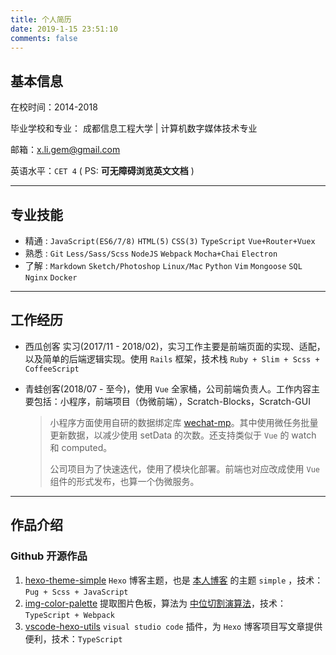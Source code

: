 ```yaml
---
title: 个人简历
date: 2019-1-15 23:51:10
comments: false
---
```


## 基本信息

在校时间：2014-2018

毕业学校和专业： 成都信息工程大学 | 计算机数字媒体技术专业

邮箱：[x.li.gem@gmail.com](mailto:x.li.gem@gmail.com)

英语水平：`CET 4` ( PS: **可无障碍浏览英文文档** )

---

## 专业技能

- 精通 : `JavaScript(ES6/7/8)` `HTML(5)` `CSS(3)` `TypeScript` `Vue+Router+Vuex`
- 熟悉 : `Git` `Less/Sass/Scss` `NodeJS` `Webpack` `Mocha+Chai` `Electron`
- 了解 : `Markdown` `Sketch/Photoshop` `Linux/Mac` `Python` `Vim` `Mongoose` `SQL` `Nginx` `Docker`

---

## 工作经历

- 西瓜创客 实习(2017/11 - 2018/02)，实习工作主要是前端页面的实现、适配，以及简单的后端逻辑实现。使用 `Rails` 框架，技术栈 `Ruby + Slim + Scss + CoffeeScript`

- 青蛙创客(2018/07 - 至今)，使用 `Vue` 全家桶，公司前端负责人。工作内容主要包括：小程序，前端项目（伪微前端），Scratch-Blocks，Scratch-GUI

  > 小程序方面使用自研的数据绑定库 [wechat-mp]。其中使用微任务批量更新数据，以减少使用 setData 的次数。还支持类似于 `Vue` 的 watch 和 computed。
  >
  > 公司项目为了快速迭代，使用了模块化部署。前端也对应改成使用 `Vue` 组件的形式发布，也算一个伪微服务。

---

## 作品介绍

### Github 开源作品

1. [hexo-theme-simple] `Hexo` 博客主题，也是 [本人博客] 的主题 `simple` ，技术：`Pug + Scss + JavaScript`
2. [img-color-palette] 提取图片色板，算法为 [中位切割演算法]，技术：`TypeScript + Webpack`
3. [vscode-hexo-utils] `visual studio code` 插件，为 `Hexo` 博客项目写文章提供便利，技术：`TypeScript`

[本人博客]: https://cwxyz007.github.io/
[hexo-theme-simple]: https://github.com/cwxyz007/hexo-theme-simple
[img-color-palette]: https://github.com/cwxyz007/img-color-palette
[vscode-hexo-utils]: https://github.com/cwxyz007/vscode-hexo-utils
[中位切割演算法]: https://www.wikiwand.com/zh-hans/%E4%B8%AD%E4%BD%8D%E5%88%87%E5%89%B2%E6%BC%94%E7%AE%97%E6%B3%95
[wechat-mp]: https://github.com/cwxyz007/wechat-mp
